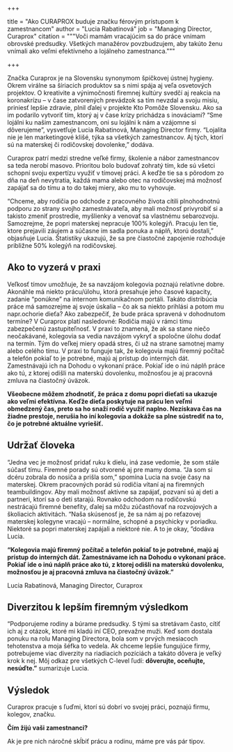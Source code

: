 +++

title = "Ako CURAPROX buduje značku férovým prístupom k zamestnancom"
author = "Lucia Rabatinová"
job = "Managing Director, Curaprox"
citation = """Voči mamám vracajúcim sa do práce vnímam obrovské predsudky. 
Všetkých manažérov povzbudzujem, aby takúto ženu vnímali ako veľmi efektívneho a lojálneho zamestnanca."""

+++

Značka Curaprox je na Slovensku synonymom špičkovej ústnej hygieny. Okrem virálne sa šíriacich produktov sa s nimi spája aj veľa osvetových projektov. O kreativite a výnimočnosti firemnej kultúry svedčí aj reakcia na koronakrízu – v čase zatvorených prevádzok sa tím nevzdal a svoju misiu, priniesť lepšie zdravie, plnil ďalej v projekte Kto Pomôže Slovensku. Ako sa im podarilo vytvoriť tím, ktorý aj v čase krízy prichádza s inováciami? “Sme lojálni ku našim zamestnancom, oni su lojálni k nám a vzájomne si dôverujeme”, vysvetľuje Lucia Rabatinová, Managing Director firmy.  “Lojalita nie je len marketingové klišé, týka sa všetkých zamestnancov. Aj tých, ktorí sú na materskej či rodičovskej dovolenke,” dodáva.

Curaprox patrí medzi stredne veľké firmy, školenie a nábor zamestnancov sa teda nerobí masovo. Prioritou bolo budovať zohratý tím, kde sú všetci schopní svoju expertízu využiť v tímovej práci. A keďže tie sa s pôrodom zo dňa na deň nevytratia, každá mama alebo otec na rodičovskej má možnosť zapájať sa do tímu a to do takej miery, ako mu to vyhovuje.

“Chceme, aby rodičia po odchode z pracovného života cítili plnohodnotnú podporu zo strany svojho zamestnávateľa, aby mali možnosť privyrobiť si a takisto zmeniť prostredie, myšlienky a venovať sa vlastnému sebarozvoju. Samozrejme, že popri materskej nepracuje 100% kolegýň. Pracuju len tie, ktore prejavili záujem a súčasne im sadla ponuka a náplň, ktorú dostali,” objasňuje Lucia. Štatistiky ukazujú, že sa pre čiastočné zapojenie rozhoduje približne 50% kolegýň na rodičovskej.

## Ako to vyzerá v praxi

Veľkosť tímov umožňuje, že sa navzájom kolegovia poznajú relatívne dobre. Akonáhle má niekto prácu/úlohu, ktorá presahuje jeho časové kapacity, zadanie “ponúkne” na internom komunikačnom portáli. Takáto distribúcia práce má samozrejme aj svoje úskalia – čo ak sa niekto prihlási a potom mu napr.ochorie dieťa? Ako zabezpečiť, že bude práca spravená v dohodnutom termíne?
V Curaprox platí nasledovné: Rodičia majú v rámci tímu zabezpečenú zastupiteľnosť. V praxi to znamená, že ak sa stane niečo neočakávané, kolegovia sa vedia navzájom vykryť a spoločne úlohu dodať na termín. Tým do veľkej miery opadá stres, či už na strane samotnej mamy alebo celého tímu. V praxi to funguje tak, že kolegovia majú firemný počítač a telefón pokiaľ to je potrebné, majú aj prístup do interných dát. Zamestnávajú ich na Dohodu o vykonaní práce. Pokiaľ ide o inú náplň práce ako tú, z ktorej odišli na materskú dovolenku, možnosťou je aj pracovná zmluva na čiastočný úväzok.

**Všeobecne môžem zhodnotiť, že práca z domu popri dieťati sa ukazuje ako veľmi efektívna. Keďže dieťa poskytuje na prácu len veľmi obmedzený čas, preto sa ho snaží rodič využiť naplno. Nezískava čas na žiadne prestoje, nerušia ho iní kolegovia a dokáže sa plne sústrediť na to, čo je potrebné aktuálne vyriešiť.**


## Udržať človeka

“Jedna vec je možnosť pridať ruku k dielu, iná zase vedomie, že som stále súčasť tímu. Firemné porady sú otvorené aj pre mamy doma. “Ja som si dcéru zobrala do nosiča a prišla som,” spomína Lucia na svoje časy na materskej. Okrem pracovných porád sú rodičia vítaní aj na firemných teambuildingov. Aby mali možnosť aktívne sa zapájať, pozvaní sú aj deti a partneri, ktorí sa o deti starajú. Rovnako odchodom na rodičovskú nestrácajú firemné benefity, ďalej sa môžu zúčastňovať na rozvojových a školiacich aktivitách. “Naša skúsenosť je, že sa nám aj po reťazovej materskej kolegyne vracajú – normálne, schopné a psychicky v poriadku. Niektoré sa popri materskej zapájali a niektoré nie. A to je okay, ”dodáva Lucia.


**“Kolegovia majú firemný počítač a telefón pokiaľ to je potrebné, majú aj prístup do interných dát. Zamestnávame ich na Dohodu o vykonaní práce. Pokiaľ ide o inú náplň práce ako tú, z ktorej odišli na materskú dovolenku, možnosťou je aj pracovná zmluva na čiastočný úväzok.”**

Lucia Rabatinová, Managing Director, Curaprox


## Diverzitou k lepším firemným výsledkom

“Podporujeme rodiny a búrame predsudky. S tými sa stretávam často, cítiť ich aj z otázok, ktoré mi kladú iní CEO, prevažne muži. Keď som dostala ponuku na rolu Managing Directora, bola som v prvých mesiacoch tehotenstva a moja šéfka to vedela. Ak chceme lepšie fungujúce firmy, potrebujeme viac diverzity na riadiacich pozíciách a takáto dôvera je veľký krok k nej. Môj odkaz pre všetkých C-level ľudí: **dôverujte, oceňujte, nesúďte.”** sumarizuje Lucia.

## Výsledok

Curaprox pracuje s ľuďmi, ktorí sú dobrí vo svojej práci, poznajú firmu, kolegov, značku. 



**Čím žijú vaši zamestnanci?**

Ak je pre nich náročné skĺbiť prácu a rodinu, máme pre vás pár tipov. 


